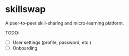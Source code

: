 # skillswap

A peer-to-peer skill-sharing and micro-learning platform.

TODO:

- [ ] User settings (profile, password, etc.)
- [ ] Onboarding
